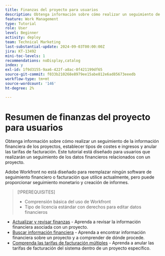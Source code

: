 ```yaml
---
title: Finanzas del proyecto para usuarios
description: Obtenga información sobre cómo realizar un seguimiento de la información financiera de los proyectos, establecer tipos de costes e ingresos y anular las tarifas de facturación.
feature: Work Management
type: Tutorial
role: User
level: Beginner
activity: deploy
team: Technical Marketing
last-substantial-update: 2024-09-03T00:00:00Z
jira: KT-13492
mini-toc-levels: 1
recommendations: noDisplay,catalog
index: y
exl-id: 1f9d3155-9aa6-422f-a8ac-0f421199df65
source-git-commit: f033b210268e8979ee15abe812e6ad85673eeedb
workflow-type: tm+mt
source-wordcount: '146'
ht-degree: 2%

---
```


# Resumen de finanzas del proyecto para usuarios

Obtenga información sobre cómo realizar un seguimiento de la información financiera de los proyectos, establecer tipos de costes e ingresos y anular las tarifas de facturación. Este tutorial está diseñado para usuarios que realizarán un seguimiento de los datos financieros relacionados con un proyecto.

Adobe Workfront no está diseñado para reemplazar ningún software de seguimiento financiero o facturación que utilice actualmente, pero puede proporcionar seguimiento monetario y creación de informes.

>[!PREREQUISITES]
>
>* Comprensión básica del uso de Workfront
>* Tipo de licencia estándar con derechos para editar datos financieros


* [Actualizar y revisar finanzas](update-and-review-finances.md) - Aprenda a revisar la información financiera asociada con un proyecto.
* [Buscar información financiera](find-financial-information.md) - Aprenda a encontrar información financiera sobre un proyecto y a comprender de dónde procede.
* [Comprenda las tarifas de facturación múltiples](multiple-billing-rates.md) - Aprenda a anular las tarifas de facturación del sistema dentro de un proyecto específico.
